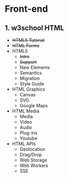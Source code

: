 # Front-end
## 1. w3school HTML 
  * ~~HTML5 Tutorial~~
  * ~~HTML Forms~~
  * HTML5
      * ~~Intro~~
      * ~~Support~~
      * New Elements
      * Semantics
      * Migration
      * Style Guide
  * HTML Graphics
      * Canvas
      * SVG
      * Google Maps
  * HTML Media
      * Media
      * Video
      * Audio
      * Plug-ins
      * Youtube
  * HTML APIs
      * Geolocation
      * Drag/Drop
      * Web Storage
      * Web Workers
      * SSE
